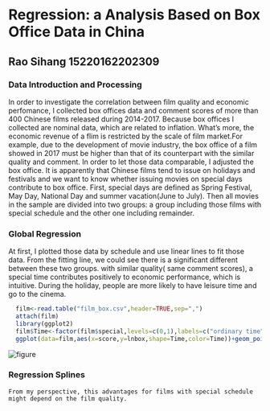 # Regression: a Analysis Based on Box Office Data in China
## Rao Sihang  15220162202309
### Data Introduction and Processing
  In order to investigate the correlation between film quality and economic perfomance, I collected box offices data and comment scores of more than 400 Chinese films released during 2014-2017. Because box offices I collected are nominal data, which are related to inflation. What’s more, the economic revenue of a flim is restricted by the scale of film market.For example, due to the development of movie industry, the box office of a film showed in 2017 must be higher than that of its counterpart with the similar quality and comment. In order to let those data comparable, I
adjusted the box office.
  It is apparently that Chinese films tend to issue on holidays and festivals and we want to know whether issuing movies on special days contribute to box office. First, special days are defined as Spring Festival, May Day, National Day and summer vacation(June to July). Then all movies in the sample are divided into two groups: a group including those films with special schedule and the other one including remainder.

### Global Regression
  At first, I plotted those data by schedule and use linear lines to fit those data. From the fitting line, we could see there is a significant different between these two groups. with similar quality( same comment scores), a special time contributes positively to economic performance, which is intuitive. During the holiday, people are more likely to have leisure time and go to the cinema. 
  
```R
  film<-read.table("film_box.csv",header=TRUE,sep=",")
  attach(film)
  library(ggplot2)
  film$Time<-factor(film$special,levels=c(0,1),labels=c("ordinary time","special time"))
  ggplot(data=film,aes(x=score,y=lnbox,shape=Time,color=Time))+geom_point()+geom_smooth(method=lm)
```
 ![figure]()
 
 ### Regression Splines
    From my perspective, this advantages for films with special schedule might depend on the film quality.
